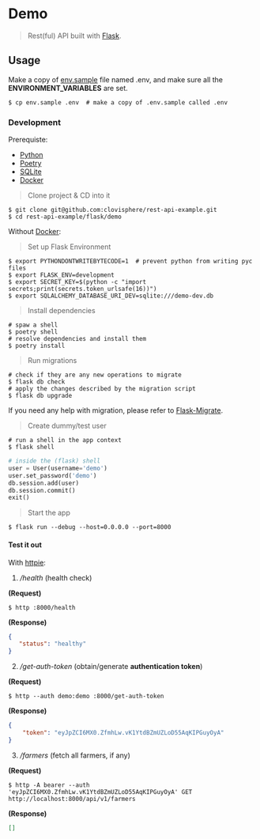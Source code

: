 # Demo

> Rest(ful) API built with [Flask](https://flask.palletsprojects.com/en/3.0.x/).

## Usage

Make a copy of [env.sample](./env.sample) file named .env, and make sure all the **ENVIRONMENT_VARIABLES** are set.

```console
$ cp env.sample .env  # make a copy of .env.sample called .env
```

### Development

Prerequiste:

- [Python](https://www.python.org/downloads/)
- [Poetry](https://python-poetry.org/)
- [SQLite](https://www.sqlite.org/index.html)
- [Docker](https://www.docker.com/)


> Clone project & CD into it
```console
$ git clone git@github.com:clovisphere/rest-api-example.git
$ cd rest-api-example/flask/demo
```

Without [Docker](https://www.docker.com/):

> Set up Flask Environment

```console
$ export PYTHONDONTWRITEBYTECODE=1  # prevent python from writing pyc files
$ export FLASK_ENV=development
$ export SECRET_KEY=$(python -c "import secrets;print(secrets.token_urlsafe(16))")
$ export SQLALCHEMY_DATABASE_URI_DEV=sqlite:///demo-dev.db
```

> Install dependencies

```console
# spaw a shell
$ poetry shell
# resolve dependencies and install them
$ poetry install
```

> Run migrations

```console
# check if they are any new operations to migrate
$ flask db check
# apply the changes described by the migration script
$ flask db upgrade
```

If you need any help with migration, please refer to [Flask-Migrate](https://flask-migrate.readthedocs.io/en/latest/).

> Create dummy/test user

```console
# run a shell in the app context
$ flask shell
```

```python
# inside the (flask) shell
user = User(username='demo')
user.set_password('demo')
db.session.add(user)
db.session.commit()
exit()
```

> Start the app

```console
$ flask run --debug --host=0.0.0.0 --port=8000
```

#### Test it out

With [httpie](https://httpie.io/):

1.  */health* (health check)

**(Request)**
```console
$ http :8000/health
```

**(Response)**

 ```json
{
    "status": "healthy"
}
 ```

2. */get-auth-token* (obtain/generate **authentication token**)

**(Request)**
```console
$ http --auth demo:demo :8000/get-auth-token
```

**(Response)**
```json
{
    "token": "eyJpZCI6MX0.ZfmhLw.vK1YtdBZmUZLoD55AqKIPGuyOyA"
}
```

3. */farmers* (fetch all farmers, if any)

**(Request)**
```console
$ http -A bearer --auth 'eyJpZCI6MX0.ZfmhLw.vK1YtdBZmUZLoD55AqKIPGuyOyA' GET http://localhost:8000/api/v1/farmers
```

**(Response)**
```json
[]
```
